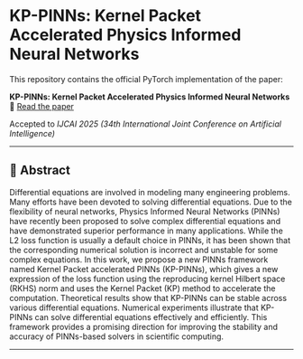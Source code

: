 # KP-PINNs: Kernel Packet Accelerated Physics Informed Neural Networks

This repository contains the official PyTorch implementation of the paper:

**KP-PINNs: Kernel Packet Accelerated Physics Informed Neural Networks** 📄 [Read the paper](https://arxiv.org/abs/2506.08563)

Accepted to *IJCAI 2025 (34th International Joint Conference on Artificial Intelligence)*  

---

## 📝 Abstract

Differential equations are involved in modeling many engineering problems. Many efforts have been devoted to solving differential equations. Due to the flexibility of neural networks, Physics Informed Neural Networks (PINNs) have recently been proposed to solve complex differential equations and have demonstrated superior performance in many applications. While the L2 loss function is usually a default choice in PINNs, it has been shown that the corresponding numerical solution is incorrect and unstable for some complex equations. In this work, we propose a new PINNs framework named Kernel Packet accelerated PINNs (KP-PINNs), which gives a new expression of the loss function using the reproducing kernel Hilbert space (RKHS) norm and uses the Kernel Packet (KP) method to accelerate the computation. Theoretical results show that KP-PINNs can be stable across various differential equations. Numerical experiments illustrate that KP-PINNs can solve differential equations effectively and efficiently. This framework provides a promising direction for improving the stability and accuracy of PINNs-based solvers in scientific computing.

---



